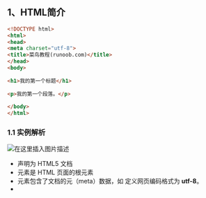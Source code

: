 ## 1、HTML简介

```html
<!DOCTYPE html>
<html>
<head>
<meta charset="utf-8">
<title>菜鸟教程(runoob.com)</title>
</head>
<body>
 
<h1>我的第一个标题</h1>
 
<p>我的第一个段落。</p>
 
</body>
</html>
```

### 1.1 实例解析


![在这里插入图片描述](https://img-blog.csdnimg.cn/9ea565f50d264f1d89b60c8402d6fd7e.png)


- **<!DOCTYPE html>** 声明为 HTML5 文档
- **<html>** 元素是 HTML 页面的根元素
- **<head>** 元素包含了文档的元（meta）数据，如 **<meta charset="utf-8">** 定义网页编码格式为 **utf-8**。
- **<title>** 元素描述了文档的标题
- **<body>** 元素包含了可见的页面内容
- **<h1>** 元素定义一个大标题
- **<p>** 元素定义一个段落

**注：**在浏览器的页面上使用键盘上的 F12 按键开启调试模式，就可以看到组成标签。

---

### 1.2 什么是html？

**HTML 是用来描述网页的一种语言**。

- HTML 指的是超文本标记语言: **H**yper**T**ext **M**arkup **L**anguage
- HTML 不是一种编程语言，而是一种**标记**语言
- 标记语言是一套**标记标签** (markup tag)
- HTML 使用标记标签来**描述**网页
- HTML 文档包含了HTML **标签**及**文本**内容
- HTML文档也叫做 **web 页面**

1.3 html标签

---

### 1.3 HTML 标签

**HTML 标记标签通常被称为 HTML 标签 (HTML tag)。**

- HTML 标签是由*尖括号*包围的关键词，比如 <html>
- HTML 标签通常是*成对出现*的，比如 <b> 和 </b>
- 标签对中的第一个标签是*开始标签*，第二个标签是*结束标签*
- 开始和结束标签也被称为*开放标签*和*闭合标签*

```
<标签>内容</标签>
```

1.4 html 元素

### 1.4 HTML 元素

"HTML 标签" 和 "HTML 元素" 通常都是描述同样的意思.

但是严格来讲, 一个 HTML 元素包含了开始标签与结束标签，如下实例:

HTML 元素:

```
<p>这是一个段落。</p>
```



## 2、HTML基础

### 2.1 HTML 标题

HTML 标题（Heading）是通过`<h1> - <h6>` 标签来定义的。

```html
<h1>这是一个标题</h1>
<h2>这是一个标题</h2>
<h3>这是一个标题</h3>
```



### 2.2 HTML 段落

 HTML 段落是通过标签 `<p>` 来定义的。

```html
<p>这是一个段落。</p>
<p>这是另外一个段落。</p>
```



### 2.3 HTML 链接

HTML 链接是通过标签 <a> 来定义的。

```html
<a href="https://www.baidu.com">这是一个链接</a>
```



### 2.4 HTML 图像

HTML 图像是通过标签 <img> 来定义的.

```html
<img decoding="async" src="./images/home.png" width="258" height="139" />
```

